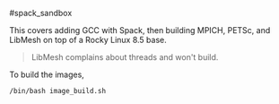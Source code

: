 #spack_sandbox

This covers adding GCC with Spack, then building MPICH, PETSc, and LibMesh on top of a Rocky Linux 8.5 base.
> LibMesh complains about threads and won't build.

To build the images,
```
/bin/bash image_build.sh
```
